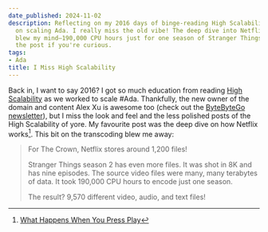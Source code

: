 ```yaml
---
date_published: 2024-11-02
description: Reflecting on my 2016 days of binge-reading High Scalability while working
  on scaling Ada. I really miss the old vibe! The deep dive into Netflix's transcoding
  blew my mind—190,000 CPU hours just for one season of Stranger Things! Check out
  the post if you're curious.
tags:
- Ada
title: I Miss High Scalability
---
```


Back in, I want to say 2016? I got so much education from reading [High Scalability](https://highscalability.com/) as we worked to scale #Ada. Thankfully, the new owner of the domain and content Alex Xu is awesome too (check out the [ByteByteGo newsletter](https://blog.bytebytego.com/)), but I miss the look and feel and the less polished posts of the High Scalability of yore. My favourite post was the deep dive on how Netflix works[^1]. This bit on the transcoding blew me away:

> For The Crown, Netflix stores around 1,200 files!
> 
> Stranger Things season 2 has even more files. It was shot in 8K and has nine episodes. The source video files were many, many terabytes of data. It took 190,000 CPU hours to encode just one season.
> 
> The result? 9,570 different video, audio, and text files!

[^1]: [What Happens When You Press Play](https://highscalability.com/netflix-what-happens-when-you-press-play/)